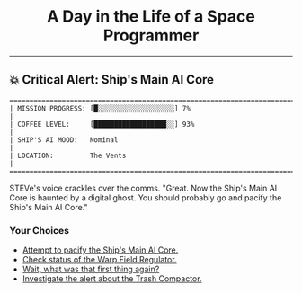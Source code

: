 <h1 align="center">A Day in the Life of a Space Programmer</h1>

---

<h2 id="node-77">💥 Critical Alert: Ship's Main AI Core</h2>

```
========================================================================
| MISSION PROGRESS: [█░░░░░░░░░░░░░░░░░░░] 7%                                  |
| COFFEE LEVEL:     [██████████████████░░] 93%                                 |
| SHIP'S AI MOOD:   Nominal                                                    |
| LOCATION:         The Vents                                                  |
========================================================================
```

STEVe's voice crackles over the comms. "Great. Now the Ship's Main AI Core is haunted by a digital ghost. You should probably go and pacify the Ship's Main AI Core."



### Your Choices

*   [Attempt to pacify the Ship's Main AI Core.](./README-0078.md)
*   [Check status of the Warp Field Regulator.](./README-0074.md)
*   [Wait, what was that first thing again?](./README-0076.md)
*   [Investigate the alert about the Trash Compactor.](./README-0090.md)
